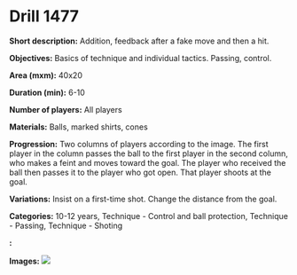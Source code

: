 # Drill 1477

**Short description:**
Addition, feedback after a fake move and then a hit.

**Objectives:**
Basics of technique and individual tactics. Passing, control.

**Area (mxm):**
40x20

**Duration (min):**
6-10

**Number of players:**
All players

**Materials:**
Balls, marked shirts, cones

**Progression:**
Two columns of players according to the image. The first player in the column passes the ball to the first player in the second column, who makes a feint and moves toward the goal. The player who received the ball then passes it to the player who got open. That player shoots at the goal.

**Variations:**
Insist on a first-time shot. Change the distance from the goal.

**Categories:**
10-12 years, Technique - Control and ball protection, Technique - Passing, Technique - Shoting

**:**


**Images:**
![](https://www.coachingfutsal.com/\images\be4f6551-cd1d-42ed-9d7d-39b62d4e47ba_269.png)

